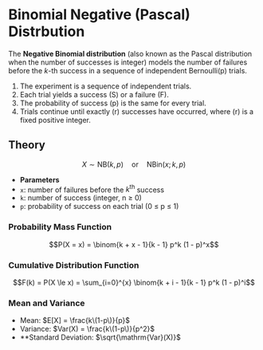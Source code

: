# Binomial Negative (Pascal) Distrbution

The **Negative Binomial distribution** (also known as the Pascal distribution when the number of successes is integer) models the number of failures before the $k$-th success in a sequence of independent Bernoulli(p) trials.

1. The experiment is a sequence of independent trials.  
2. Each trial yields a success (S) or a failure (F).  
3. The probability of success \(p\) is the same for every trial.  
4. Trials continue until exactly \(r\) successes have occurred, where \(r\) is a fixed positive integer.


## Theory

$$X \sim \mathrm{NB}(k, p)\quad\text{or}\quad \mathrm{NBin}(x; k, p)$$

- **Parameters**
 - `x`: number of failures before the $k^{\text{th}}$ success
 - `k`: number of success (integer, n ≥ 0)
 - `p`: probability of success on each trial (0 ≤ p ≤ 1)

### Probability Mass Function

$$P(X = x) = \binom{k + x - 1}{k - 1} p^k (1 - p)^x$$

### Cumulative Distribution Function

$$F(k) = P(X \le x) = \sum_{i=0}^{x} \binom{k + i - 1}{k - 1} p^k (1 - p)^i$$

### Mean and Variance

- Mean: $E[X] = \frac{k\(1-p\)}{p}$
- Variance: $Var(X) = \frac{k\(1-p\)}{p^2}$
- **Standard Deviation: $\sqrt{\mathrm{Var}(X)}$
